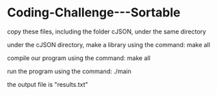 # Coding-Challenge---Sortable
copy these files, including the folder cJSON, under the same directory

under the cJSON directory, make a library using the command: make all

compile our program using the command: make all

run the program using the command: ./main

the output file is "results.txt"
